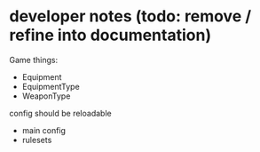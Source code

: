 # developer notes (todo: remove / refine into documentation)

Game things:
- Equipment
- EquipmentType
- WeaponType


config should be reloadable
- main config
- rulesets